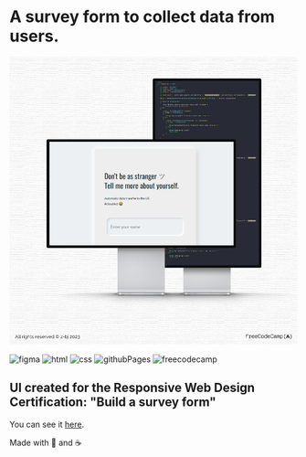 # A survey form to collect data from users.

![banner](https://github.com/z-bj/Dont-be-a-Stranger/blob/master/Dont_be_a_stronger_banner.png)

![figma](https://img.shields.io/badge/Figma-F24E1E.svg?style=for-the-badge&logo=Figma&logoColor=white)
![html](https://img.shields.io/badge/HTML5-E34F26.svg?style=for-the-badge&logo=HTML5&logoColor=white)
![css](https://img.shields.io/badge/CSS3-1572B6.svg?style=for-the-badge&logo=CSS3&logoColor=white)
![githubPages](https://img.shields.io/badge/GitHub%20Pages-222222.svg?style=for-the-badge&logo=GitHub-Pages&logoColor=white)
![freecodecamp](https://img.shields.io/badge/freeCodeCamp-0A0A23.svg?style=for-the-badge&logo=freeCodeCamp&logoColor=white)

## UI created for the Responsive Web Design Certification: "Build a survey form"



You can see it [here](z-bj.github.io/Dont-be-a-Stranger/).

Made with 🎉 and ☕

